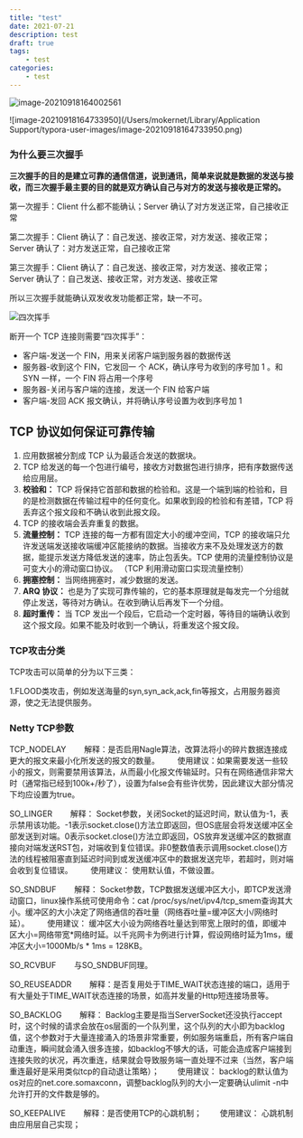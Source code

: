 ```yaml
---
title: "test"
date: 2021-07-21
description: test
draft: true
tags:
    - test
categories:
    - test
---
```







![image-20210918164002561](https://fengzhenbing.github.io/img/picgo/image-20210918164002561.png)

![image-20210918164733950](/Users/mokernet/Library/Application Support/typora-user-images/image-20210918164733950.png)

###  为什么要三次握手

**三次握手的目的是建立可靠的通信信道，说到通讯，简单来说就是数据的发送与接收，而三次握手最主要的目的就是双方确认自己与对方的发送与接收是正常的。**

第一次握手：Client 什么都不能确认；Server 确认了对方发送正常，自己接收正常

第二次握手：Client 确认了：自己发送、接收正常，对方发送、接收正常；Server 确认了：对方发送正常，自己接收正常

第三次握手：Client 确认了：自己发送、接收正常，对方发送、接收正常；Server 确认了：自己发送、接收正常，对方发送、接收正常

所以三次握手就能确认双发收发功能都正常，缺一不可。

![四次挥手](https://fengzhenbing.github.io/img/picgo/format,png.png)

断开一个 TCP 连接则需要“四次挥手”：

- 客户端-发送一个 FIN，用来关闭客户端到服务器的数据传送
- 服务器-收到这个 FIN，它发回一 个 ACK，确认序号为收到的序号加 1 。和 SYN 一样，一个 FIN 将占用一个序号
- 服务器-关闭与客户端的连接，发送一个 FIN 给客户端
- 客户端-发回 ACK 报文确认，并将确认序号设置为收到序号加 1



##  TCP 协议如何保证可靠传输

1. 应用数据被分割成 TCP 认为最适合发送的数据块。
2. TCP 给发送的每一个包进行编号，接收方对数据包进行排序，把有序数据传送给应用层。
3. **校验和：** TCP 将保持它首部和数据的检验和。这是一个端到端的检验和，目的是检测数据在传输过程中的任何变化。如果收到段的检验和有差错，TCP 将丢弃这个报文段和不确认收到此报文段。
4. TCP 的接收端会丢弃重复的数据。
5. **流量控制：** TCP 连接的每一方都有固定大小的缓冲空间，TCP 的接收端只允许发送端发送接收端缓冲区能接纳的数据。当接收方来不及处理发送方的数据，能提示发送方降低发送的速率，防止包丢失。TCP 使用的流量控制协议是可变大小的滑动窗口协议。 （TCP 利用滑动窗口实现流量控制）
6. **拥塞控制：** 当网络拥塞时，减少数据的发送。
7. **ARQ 协议：** 也是为了实现可靠传输的，它的基本原理就是每发完一个分组就停止发送，等待对方确认。在收到确认后再发下一个分组。
8. **超时重传：** 当 TCP 发出一个段后，它启动一个定时器，等待目的端确认收到这个报文段。如果不能及时收到一个确认，将重发这个报文段。



### TCP攻击分类

TCP攻击可以简单的分为以下三类：

 1.FLOOD类攻击，例如发送海量的syn,syn_ack,ack,fin等报文，占用服务器资源，使之无法提供服务。



### Netty TCP参数

TCP_NODELAY
　　解释：是否启用Nagle算法，改算法将小的碎片数据连接成更大的报文来最小化所发送的报文的数量。
　　使用建议：如果需要发送一些较小的报文，则需要禁用该算法，从而最小化报文传输延时。只有在网络通信非常大时（通常指已经到100k+/秒了），设置为false会有些许优势，因此建议大部分情况下均应设置为true。

SO_LINGER
　　解释： Socket参数，关闭Socket的延迟时间，默认值为-1，表示禁用该功能。-1表示socket.close()方法立即返回，但OS底层会将发送缓冲区全部发送到对端。0表示socket.close()方法立即返回，OS放弃发送缓冲区的数据直接向对端发送RST包，对端收到复位错误。非0整数值表示调用socket.close()方法的线程被阻塞直到延迟时间到或发送缓冲区中的数据发送完毕，若超时，则对端会收到复位错误。
　　使用建议： 使用默认值，不做设置。

SO_SNDBUF
  解释： Socket参数，TCP数据发送缓冲区大小，即TCP发送滑动窗口，linux操作系统可使用命令：cat /proc/sys/net/ipv4/tcp_smem查询其大小。缓冲区的大小决定了网络通信的吞吐量（网络吞吐量=缓冲区大小/网络时延）。
  使用建议： 缓冲区大小设为网络吞吐量达到带宽上限时的值，即缓冲区大小=网络带宽*网络时延。以千兆网卡为例进行计算，假设网络时延为1ms，缓冲区大小=1000Mb/s * 1ms = 128KB。

SO_RCVBUF
　　与SO_SNDBUF同理。

SO_REUSEADDR
　　解释：是否复用处于TIME_WAIT状态连接的端口，适用于有大量处于TIME_WAIT状态连接的场景，如高并发量的Http短连接场景等。

SO_BACKLOG
　　解释： Backlog主要是指当ServerSocket还没执行accept时，这个时候的请求会放在os层面的一个队列里，这个队列的大小即为backlog值，这个参数对于大量连接涌入的场景非常重要，例如服务端重启，所有客户端自动重连，瞬间就会涌入很多连接，如backlog不够大的话，可能会造成客户端接到连接失败的状况，再次重连，结果就会导致服务端一直处理不过来（当然，客户端重连最好是采用类似tcp的自动退让策略）；
　　使用建议： backlog的默认值为os对应的net.core.somaxconn，调整backlog队列的大小一定要确认ulimit -n中允许打开的文件数是够的。

SO_KEEPALIVE
　　解释：是否使用TCP的心跳机制；
　　使用建议： 心跳机制由应用层自己实现； 
